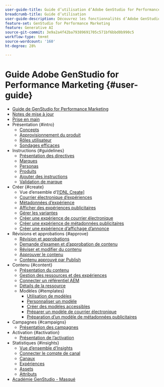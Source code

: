 ```yaml
---
user-guide-title: Guide d’utilisation d’Adobe GenStudio for Performance Marketing
breadcrumb-title: Guide d’utilisation
user-guide-description: Découvrez les fonctionnalités d’Adobe GenStudio for Performance Marketing. Découvrez comment créer rapidement des ressources pour votre marque, générer des variations et optimiser les expériences.
feature-set: GenStudio for Performance Marketing
feature: Generative AI
source-git-commit: 3e9a2a4f42ba79389691705c571bf6bbd0b990c5
workflow-type: tm+mt
source-wordcount: '160'
ht-degree: 28%

---
```



# Guide Adobe GenStudio for Performance Marketing {#user-guide}

+ [Guide de GenStudio for Performance Marketing](home.md)
+ [Notes de mise à jour](release-notes.md)
+ [Prise en main](get-started.md)
+ Présentation {#intro}
   + [Concepts](concepts.md)
   + [Approvisionnement du produit](product-provisioning.md)
   + [Rôles utilisateur](user-roles.md)
   + [Sondages efficaces](effective-prompts.md)
+ Instructions {#guidelines}
   + [Présentation des directives](guidelines/overview.md)
   + [Marques](guidelines/brands.md)
   + [Personas](guidelines/personas.md)
   + [Produits](guidelines/products.md)
   + [Ajouter des instructions](guidelines/add-guidelines.md)
   + [Validation de marque](guidelines/brand-validation.md)
+ Créer {#create}
   + Vue d’ensemble d’[[!DNL Create] ](create/overview.md)
   + [ Courrier électronique d’expériences](create/email-experiences.md)
   + [Métadonnées d’expérience](create/meta-experiences.md)
   + [ Afficher des expériences publicitaires ](create/display-ad-experiences.md)
   + [Gérer les variantes](create/manage-variants.md)
   + [Créer une expérience de courrier électronique](create/create-email-experience.md)
   + [Créer une expérience de métadonnées publicitaires](create/create-meta-ad.md)
   + [Créer une expérience d’affichage d’annonce](create/create-display-ad.md)
+ Révisions et approbations {#approve}
   + [Révision et approbations ](approvals/overview.md)
   + [Demande d’examen et d’approbation de contenu](approvals/request-review.md)
   + [Réviser et modifier du contenu](approvals/review-and-edit.md)
   + [Approuver le contenu](approvals/approve-content.md)
   + [Contenu approuvé par Publish](approvals/publish-content.md)
+ Contenu {#content}
   + [Présentation du contenu](content/overview.md)
   + [ Gestion des ressources et des expériences](content/manage-assets.md)
   + [Connecter un référentiel AEM](content/connect-aem-repo.md)
   + [Détails de la ressource](content/asset-details.md)
   + Modèles {#templates}
      + [Utilisation de modèles](content/use-templates.md)
      + [Personnaliser un modèle](content/customize-template.md)
      + [ Créer des modèles accessibles](content/accessibility-for-templates.md)
      + [Préparer un modèle de courrier électronique](content/email-template.md)
      + [Préparation d’un modèle de métadonnées publicitaires](content/meta-template.md)
+ Campagnes {#campaigns}
   + [Présentation des campagnes](campaigns/overview.md)
+ Activation {#activation}
   + [Présentation de l’activation](activation/overview.md)
+ Statistiques {#insights}
   + [Vue d’ensemble d’Insights](insights/overview.md)
   + [Connecter le compte de canal](insights/connect-channel.md)
   + [Canaux](insights/channels.md)
   + [Expériences](insights/experiences.md)
   + [Assets](insights/assets.md)
   + [Attributs](insights/attributes.md)
+ [Académie GenStudio - Masqué](genstudioacademy.md)
